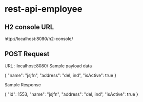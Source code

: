 # rest-api-employee


H2 console URL
-------------------

http://localhost:8080/h2-console/

POST Request
-------------
URL : localhost:8080/
Sample payload data

{
  "name": "jsjfn",
  "address": "del, ind",
  "isActive": true
}

Sample Response

{
    "id": 1553,
    "name": "jsjfn",
    "address": "del, ind",
    "isActive": true
}

